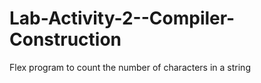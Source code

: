 # Lab-Activity-2--Compiler-Construction

Flex program to count the number of characters in a string
